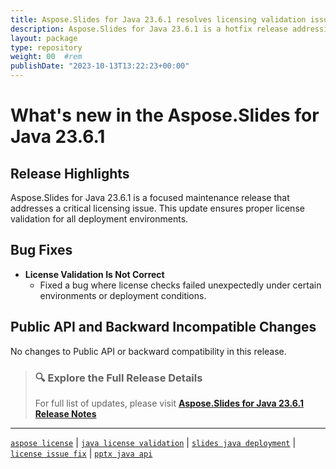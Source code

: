 ```yaml
---
title: Aspose.Slides for Java 23.6.1 resolves licensing validation issue
description: Aspose.Slides for Java 23.6.1 is a hotfix release addressing incorrect license validation behavior to ensure smoother deployment and activation.
layout: package
type: repository
weight: 00	#rem
publishDate: "2023-10-13T13:22:23+00:00"
---
```


# What's new in the Aspose.Slides for Java 23.6.1

## Release Highlights

Aspose.Slides for Java 23.6.1 is a focused maintenance release that addresses a critical licensing issue. This update ensures proper license validation for all deployment environments.

## Bug Fixes

- **License Validation Is Not Correct**
  - Fixed a bug where license checks failed unexpectedly under certain environments or deployment conditions.

## Public API and Backward Incompatible Changes

No changes to Public API or backward compatibility in this release.

> ### 🔍 Explore the Full Release Details  
> For full list of updates, please visit **[Aspose.Slides for Java 23.6.1 Release Notes](https://releases.aspose.com/slides/java/release-notes/2023/aspose-slides-for-java-23-6-1-release-notes/)**

---

[`aspose license`](https://search.aspose.com/q/aspose-license.html) | [`java license validation`](https://search.aspose.com/q/java-license-validation.html) | [`slides java deployment`](https://search.aspose.com/q/slides-java-deployment.html) | [`license issue fix`](https://search.aspose.com/q/license-issue-fix.html) | [`pptx java api`](https://search.aspose.com/q/pptx-java-api.html)
